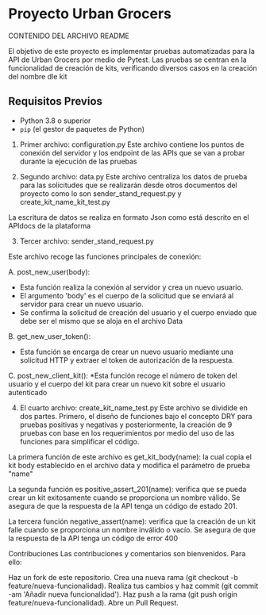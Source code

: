 # Proyecto Urban Grocers 

CONTENIDO DEL ARCHIVO README

El objetivo de este proyecto es implementar pruebas automatizadas para la API de Urban Grocers por medio de Pytest. Las pruebas se centran en la funcionalidad de creación de kits, verificando diversos casos en la creación del nombre dle kit 


## Requisitos Previos
- Python 3.8 o superior
- `pip` (el gestor de paquetes de Python)


1. Primer archivo: configuration.py
Este archivo contiene los puntos de conexión del servidor y los endpoint de las APIs que se van a probar durante la ejecución de las pruebas

2. Segundo archivo: data.py
Este archivo centraliza los datos de prueba para las solicitudes que se realizarán desde otros documentos del proyecto como lo son sender_stand_request.py y create_kit_name_kit_test.py

La escritura de datos se realiza en formato Json como está descrito en el APIdocs de la plataforma

3. Tercer archivo: sender_stand_request.py

Este archivo recoge las funciones principales de conexión:

A. post_new_user(body):
* Esta función realiza la conexión al servidor y crea un nuevo usuario.
* El argumento 'body' es el cuerpo de la solicitud que se enviará al servidor para crear un nuevo usuario.
* Se confirma la solicitud de creación del usuario y el cuerpo enviado que debe ser el mismo que se aloja en el archivo Data

B. get_new_user_token():
* Esta función se encarga de crear un nuevo usuario mediante una solicitud HTTP y extraer el token de autorización de la respuesta.

C. post_new_client_kit():
*Esta función recoge el número de token del usuario y el cuerpo del kit para crear un nuevo kit sobre el usuario autenticado 

4. El cuarto archivo: create_kit_name_test.py
Este archivo se dividide en dos partes. Primero, el diseño de funciones bajo el concepto DRY para pruebas positivas y negativas y posteriormente, la creación de 9 pruebas con base en los requerimientos por medio del uso de las funciones para simplificar el código.

La primera función de este archivo es get_kit_body(name): la cual copia el kit body establecido en el archivo data y modifica el parámetro de prueba "name"

La segunda función es positive_assert_201(name): verifica que se pueda crear un kit exitosamente cuando se proporciona un nombre válido. Se asegura de que la respuesta de la API tenga un código de estado 201.

La tercera función negative_assert(name): verifica que la creación de un kit falle cuando se proporciona un nombre inválido o vacío. Se asegura de que la respuesta de la API tenga un código de error 400


Contribuciones
Las contribuciones y comentarios son bienvenidos. Para ello:

Haz un fork de este repositorio.
Crea una nueva rama (git checkout -b feature/nueva-funcionalidad).
Realiza tus cambios y haz commit (git commit -am 'Añadir nueva funcionalidad').
Haz push a la rama (git push origin feature/nueva-funcionalidad).
Abre un Pull Request.
